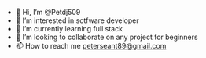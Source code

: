 - 👋 Hi, I’m @Petdj509
- 👀 I’m interested in sotfware developer
- 🌱 I’m currently learning full stack
- 💞️ I’m looking to collaborate on any project for beginners 
- 📫 How to reach me peterseant89@gmail.com

<!---
Petdj509/Petdj509 is a ✨ special ✨ repository because its `README.md` (this file) appears on your GitHub profile.
You can click the Preview link to take a look at your changes.
--->
